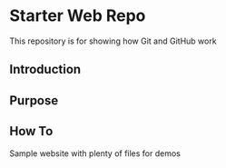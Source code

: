 # Starter Web Repo

This repository is for showing how Git and GitHub work

## Introduction

## Purpose

## How To

Sample website with plenty of files for demos
